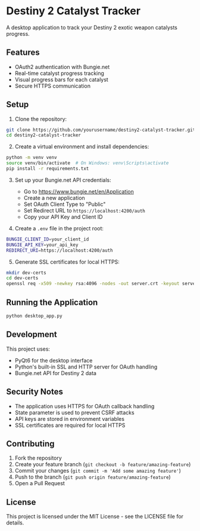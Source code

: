 # Destiny 2 Catalyst Tracker

A desktop application to track your Destiny 2 exotic weapon catalysts progress.

## Features

- OAuth2 authentication with Bungie.net
- Real-time catalyst progress tracking
- Visual progress bars for each catalyst
- Secure HTTPS communication

## Setup

1. Clone the repository:
```bash
git clone https://github.com/yourusername/destiny2-catalyst-tracker.git
cd destiny2-catalyst-tracker
```

2. Create a virtual environment and install dependencies:
```bash
python -m venv venv
source venv/bin/activate  # On Windows: venv\Scripts\activate
pip install -r requirements.txt
```

3. Set up your Bungie.net API credentials:
   - Go to https://www.bungie.net/en/Application
   - Create a new application
   - Set OAuth Client Type to "Public"
   - Set Redirect URL to `https://localhost:4200/auth`
   - Copy your API Key and Client ID

4. Create a `.env` file in the project root:
```bash
BUNGIE_CLIENT_ID=your_client_id
BUNGIE_API_KEY=your_api_key
REDIRECT_URI=https://localhost:4200/auth
```

5. Generate SSL certificates for local HTTPS:
```bash
mkdir dev-certs
cd dev-certs
openssl req -x509 -newkey rsa:4096 -nodes -out server.crt -keyout server.key -days 365 -subj "/CN=localhost"
```

## Running the Application

```bash
python desktop_app.py
```

## Development

This project uses:
- PyQt6 for the desktop interface
- Python's built-in SSL and HTTP server for OAuth handling
- Bungie.net API for Destiny 2 data

## Security Notes

- The application uses HTTPS for OAuth callback handling
- State parameter is used to prevent CSRF attacks
- API keys are stored in environment variables
- SSL certificates are required for local HTTPS

## Contributing

1. Fork the repository
2. Create your feature branch (`git checkout -b feature/amazing-feature`)
3. Commit your changes (`git commit -m 'Add some amazing feature'`)
4. Push to the branch (`git push origin feature/amazing-feature`)
5. Open a Pull Request

## License

This project is licensed under the MIT License - see the LICENSE file for details. 